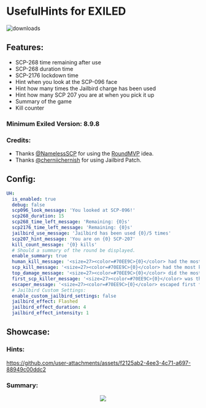 # UsefulHints for EXILED

![downloads](https://img.shields.io/github/downloads/Vretu-Dev/UsefulHints/total)

## Features:
- SCP-268 time remaining after use
- SCP-268 duration time
- SCP-2176 lockdown time
- Hint when you look at the SCP-096 face
- Hint how many times the Jailbird charge has been used
- Hint how many SCP 207 you are at when you pick it up
- Summary of the game
- Kill counter

### Minimum Exiled Version: 8.9.8
### Credits:
- Thanks [@NamelessSCP](https://github.com/NamelessSCP) for using the [RoundMVP](https://github.com/NamelessSCP/RoundMVP) idea.<br>
- Thanks [@cherniichernish](https://steamcommunity.com/id/Denis_Ik/) for using Jailbird Patch.
## Config:

```yaml
UH:
  is_enabled: true
  debug: false
  scp096_look_message: 'You looked at SCP-096!'
  scp268_duration: 15
  scp268_time_left_message: 'Remaining: {0}s'
  scp2176_time_left_message: 'Remaining: {0}s'
  jailbird_use_message: 'Jailbird has been used {0}/5 times'
  scp207_hint_message: 'You are on {0} SCP-207'
  kill_count_message: '{0} kills'
  # Should a summary of the round be displayed.
  enable_summary: true
  human_kill_message: '<size=27><color=#70EE9C>{0}</color> had the most kills as <color=green>Human</color>: <color=yellow>{1}</color></size>'
  scp_kill_message: '<size=27><color=#70EE9C>{0}</color> had the most kills as <color=red>SCP</color>: <color=yellow>{1}</color></size>'
  top_damage_message: '<size=27><color=#70EE9C>{0}</color> did the most damage: <color=yellow>{1}</color></size>'
  first_scp_killer_message: '<size=27><color=#70EE9C>{0}</color> was the first to kill <color=red>SCP</color></size>'
  escaper_message: '<size=27><color=#70EE9C>{0}</color> escaped first from the facility: <color=yellow>{1}:{2}</color></size>'
  # Jailbird Custom Settings:
  enable_custom_jailbird_settings: false
  jailbird_effect: Flashed
  jailbird_effect_duration: 4
  jailbird_effect_intensity: 1
```
## Showcase:
### Hints:
https://github.com/user-attachments/assets/f2125ab2-4ee3-4c71-a697-88949c00ddc2
### Summary:
<p align="center">
    <img src="https://github.com/user-attachments/assets/38238ca6-30f8-432d-a50d-71cacea1212b">
</p>

